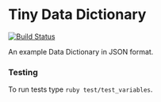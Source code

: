 # Tiny Data Dictionary

[![Build Status](https://travis-ci.org/sleepepi/tiny-data-dictionary.png?branch=master)](https://travis-ci.org/sleepepi/tiny-data-dictionary)


An example Data Dictionary in JSON format.


### Testing

To run tests type `ruby test/test_variables`.
